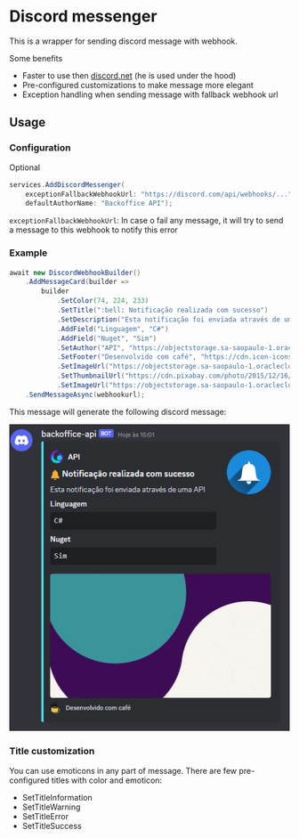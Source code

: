﻿# Discord messenger

This is a wrapper for sending discord message with webhook.

Some benefits

- Faster to use then [discord.net](https://github.com/discord-net/Discord.Net/tree/dev/samples/WebhookClient) (he is used under the hood)
- Pre-configured customizations to make message more elegant
- Exception handling when sending message with fallback webhook url 

## Usage

### Configuration

Optional

```C#	
services.AddDiscordMessenger(
    exceptionFallbackWebhookUrl: "https://discord.com/api/webhooks/...",
    defaultAuthorName: "Backoffice API");
```

`exceptionFallbackWebhookUrl`: In case o fail any message, it will try to send a message to this webhook to notify this error

### Example

```C#	
await new DiscordWebhookBuilder()
    .AddMessageCard(builder =>
        builder
            .SetColor(74, 224, 233)
            .SetTitle(":bell: Notificação realizada com sucesso")
            .SetDescription("Esta notificação foi enviada através de uma API")
            .AddField("Linguagem", "C#")
            .AddField("Nuget", "Sim")
            .SetAuthor("API", "https://objectstorage.sa-saopaulo-1.oraclecloud.com/p/VdqjKFYi4Xw9nBkUShBkzAxmM9-bkeQzBuJNMtSSnrRyzxKOPUy_kyjZpwnBPq51/n/grzlql2zrphm/b/domynus-cdn/o/kerootica/images/logossimple.png", "https://testapp.kerootica.com.br")
            .SetFooter("Desenvolvido com café", "https://cdn.icon-icons.com/icons2/738/PNG/512/coffee_icon-icons.com_63177.png")
            .SetImageUrl("https://objectstorage.sa-saopaulo-1.oraclecloud.com/p/VdqjKFYi4Xw9nBkUShBkzAxmM9-bkeQzBuJNMtSSnrRyzxKOPUy_kyjZpwnBPq51/n/grzlql2zrphm/b/domynus-cdn/o/kerootica/images/wallpaper-web.jpg")
            .SetThumbnailUrl("https://cdn.pixabay.com/photo/2015/12/16/17/41/bell-1096280_1280.png")
            .SetImageUrl("https://objectstorage.sa-saopaulo-1.oraclecloud.com/p/VdqjKFYi4Xw9nBkUShBkzAxmM9-bkeQzBuJNMtSSnrRyzxKOPUy_kyjZpwnBPq51/n/grzlql2zrphm/b/domynus-cdn/o/kerootica/images/wallpaper-web.jpg"))
    .SendMessageAsync(webhookurl);
```

This message will generate the following discord message: 

![Notification Sample](./Notification%20sample.png)

### Title customization

You can use emoticons in any part of message.
There are few pre-configured titles with color and emoticon:

- SetTitleInformation
- SetTitleWarning
- SetTitleError
- SetTitleSuccess